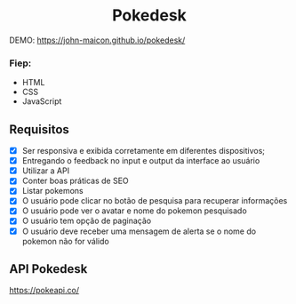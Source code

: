 <h1 align=center >Pokedesk</h1>

DEMO: https://john-maicon.github.io/pokedesk/

### Fiep:
  - HTML
  - CSS
  - JavaScript

## Requisitos
-   [x] Ser responsiva e exibida corretamente em diferentes dispositivos;
-   [x] Entregando o feedback no input e output da interface ao usuário
-   [x] Utilizar a API
-   [x] Conter boas práticas de SEO
-   [x] Listar pokemons
-   [x] O usuário pode clicar no botão de pesquisa para recuperar informações
-   [x] O usuário pode ver o avatar e nome do pokemon pesquisado
-   [x] O usuário tem opção de paginação
-   [x] O usuário deve receber uma mensagem de alerta se o nome do pokemon não for válido

## API Pokedesk
https://pokeapi.co/